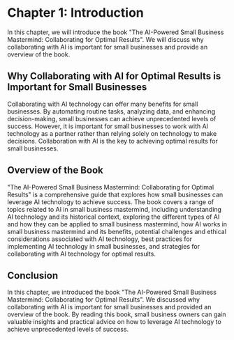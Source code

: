 Chapter 1: Introduction
=======================

In this chapter, we will introduce the book "The AI-Powered Small Business Mastermind: Collaborating for Optimal Results". We will discuss why collaborating with AI is important for small businesses and provide an overview of the book.

Why Collaborating with AI for Optimal Results is Important for Small Businesses
-------------------------------------------------------------------------------

Collaborating with AI technology can offer many benefits for small businesses. By automating routine tasks, analyzing data, and enhancing decision-making, small businesses can achieve unprecedented levels of success. However, it is important for small businesses to work with AI technology as a partner rather than relying solely on technology to make decisions. Collaboration with AI is the key to achieving optimal results for small businesses.

Overview of the Book
--------------------

"The AI-Powered Small Business Mastermind: Collaborating for Optimal Results" is a comprehensive guide that explores how small businesses can leverage AI technology to achieve success. The book covers a range of topics related to AI in small business mastermind, including understanding AI technology and its historical context, exploring the different types of AI and how they can be applied to small business mastermind, how AI works in small business mastermind and its benefits, potential challenges and ethical considerations associated with AI technology, best practices for implementing AI technology in small businesses, and strategies for collaborating with AI technology for optimal results.

Conclusion
----------

In this chapter, we introduced the book "The AI-Powered Small Business Mastermind: Collaborating for Optimal Results". We discussed why collaborating with AI is important for small businesses and provided an overview of the book. By reading this book, small business owners can gain valuable insights and practical advice on how to leverage AI technology to achieve unprecedented levels of success.
